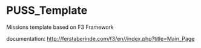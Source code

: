 # PUSS_Template
Missions template based on F3 Framework

documentation: http://ferstaberinde.com/f3/en//index.php?title=Main_Page
